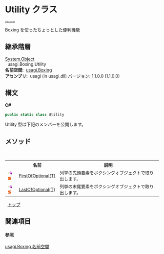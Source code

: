 # Utility クラス

<div style="font-size:30%"><a href="https://github.com/usagi/usagi.cs/blob/master/docs/Home.md">≪Back to Home</a></div> 

Boxing を使ったちょっとした便利機能


## 継承階層
<a href="http://msdn2.microsoft.com/ja-jp/library/e5kfa45b" target="_blank">System.Object</a><br />&nbsp;&nbsp;usagi.Boxing.Utility<br /><strong>名前空間:</strong>
&nbsp;<a href="N_usagi_Boxing.md">usagi.Boxing</a><br /><strong>アセンブリ:</strong>
&nbsp;usagi (in usagi.dll) バージョン: 1.1.0.0 (1.1.0.0)

## 構文

**C#**<br />
``` C#
public static class Utility
```

Utility 型は下記のメンバーを公開します。


## メソッド
&nbsp;<table><tr><th></th><th>名前</th><th>説明</th></tr><tr><td>![Public メソッド](media/pubmethod.gif "Public メソッド")![静的メンバー](media/static.gif "静的メンバー")</td><td><a href="M_usagi_Boxing_Utility_FirstOfOptional__1.md">FirstOfOptional(T)</a></td><td>
列挙の先頭要素をボクシングオブジェクトで取り出します。</td></tr><tr><td>![Public メソッド](media/pubmethod.gif "Public メソッド")![静的メンバー](media/static.gif "静的メンバー")</td><td><a href="M_usagi_Boxing_Utility_LastOfOptional__1.md">LastOfOptional(T)</a></td><td>
列挙の末尾要素をボクシングオブジェクトで取り出します。</td></tr></table>&nbsp;
<a href="#utility-クラス">トップ</a>

## 関連項目


#### 参照
<a href="N_usagi_Boxing.md">usagi.Boxing 名前空間</a><br />